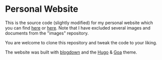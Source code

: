 # Personal Website


This is the source code (slightly modified) for my personal website which you can find [here](https://mattxgalloway.com) or [here](https://mgallow.github.io/). Note that I have excluded several images and documents from the "images" repository.

You are welcome to clone this repository and tweak the code to your liking.

The website was built with [blogdown](https://bookdown.org/yihui/blogdown/) and the [Hugo](https://gohugo.io/) & [Goa](https://github.com/shenoybr/hugo-goa) theme.
